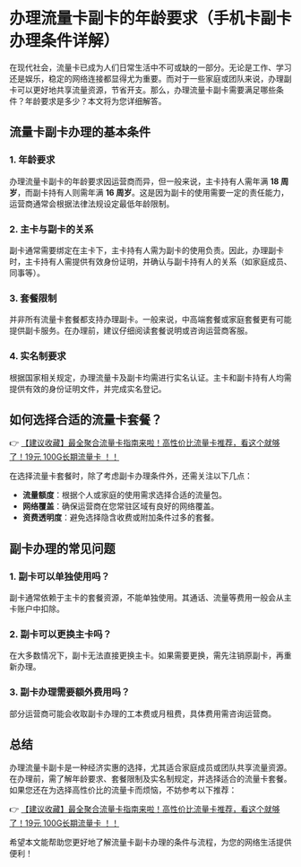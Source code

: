 # 办理流量卡副卡的年龄要求（手机卡副卡办理条件详解）

在现代社会，流量卡已成为人们日常生活中不可或缺的一部分。无论是工作、学习还是娱乐，稳定的网络连接都显得尤为重要。而对于一些家庭或团队来说，办理副卡可以更好地共享流量资源，节省开支。那么，办理流量卡副卡需要满足哪些条件？年龄要求是多少？本文将为您详细解答。

## 流量卡副卡办理的基本条件

### 1. 年龄要求
办理流量卡副卡的年龄要求因运营商而异，但一般来说，主卡持有人需年满 **18 周岁**，而副卡持有人则需年满 **16 周岁**。这是因为副卡的使用需要一定的责任能力，运营商通常会根据法律法规设定最低年龄限制。

### 2. 主卡与副卡的关系
副卡通常需要绑定在主卡下，主卡持有人需为副卡的使用负责。因此，办理副卡时，主卡持有人需提供有效身份证明，并确认与副卡持有人的关系（如家庭成员、同事等）。

### 3. 套餐限制
并非所有流量卡套餐都支持办理副卡。一般来说，中高端套餐或家庭套餐更有可能提供副卡服务。在办理前，建议仔细阅读套餐说明或咨询运营商客服。

### 4. 实名制要求
根据国家相关规定，办理流量卡及副卡均需进行实名认证。主卡和副卡持有人均需提供有效的身份证明文件，并完成实名登记。

## 如何选择合适的流量卡套餐？

👉 [【建议收藏】最全聚合流量卡指南来啦！高性价比流量卡推荐，看这个就够了！19元 100G长期流量卡 ！！](https://bit.ly/Liuliangka)

在选择流量卡套餐时，除了考虑副卡办理条件外，还需关注以下几点：
- **流量额度**：根据个人或家庭的使用需求选择合适的流量包。
- **网络覆盖**：确保运营商在您常驻区域有良好的网络覆盖。
- **资费透明度**：避免选择隐含收费或附加条件过多的套餐。

## 副卡办理的常见问题

### 1. 副卡可以单独使用吗？
副卡通常依赖于主卡的套餐资源，不能单独使用。其通话、流量等费用一般会从主卡账户中扣除。

### 2. 副卡可以更换主卡吗？
在大多数情况下，副卡无法直接更换主卡。如果需要更换，需先注销原副卡，再重新办理。

### 3. 副卡办理需要额外费用吗？
部分运营商可能会收取副卡办理的工本费或月租费，具体费用需咨询运营商。

## 总结

办理流量卡副卡是一种经济实惠的选择，尤其适合家庭成员或团队共享流量资源。在办理前，需了解年龄要求、套餐限制及实名制规定，并选择适合的流量卡套餐。如果您还在为选择高性价比的流量卡而烦恼，不妨参考以下推荐：

👉 [【建议收藏】最全聚合流量卡指南来啦！高性价比流量卡推荐，看这个就够了！19元 100G长期流量卡 ！！](https://bit.ly/Liuliangka)

希望本文能帮助您更好地了解流量卡副卡办理的条件与流程，为您的网络生活提供便利！
